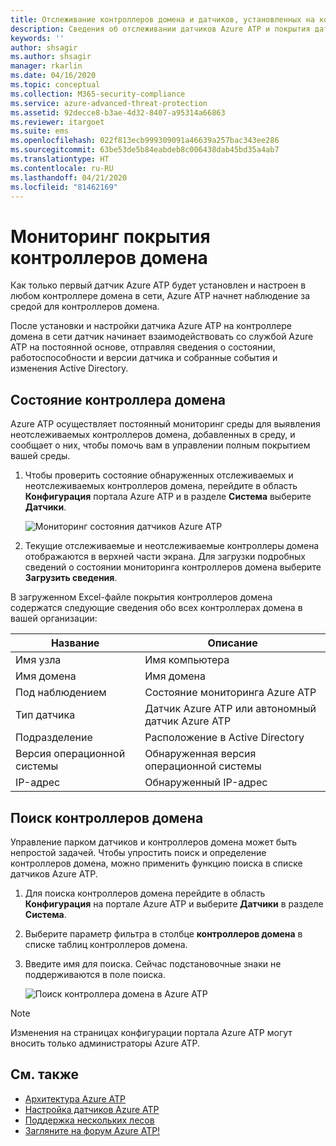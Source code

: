 ```yaml
---
title: Отслеживание контроллеров домена и датчиков, установленных на контроллерах домена, с помощью Расширенной защиты от угроз Azure
description: Сведения об отслеживании датчиков Azure ATP и покрытия датчиков с помощью Azure ATP
keywords: ''
author: shsagir
ms.author: shsagir
manager: rkarlin
ms.date: 04/16/2020
ms.topic: conceptual
ms.collection: M365-security-compliance
ms.service: azure-advanced-threat-protection
ms.assetid: 92decce8-b3ae-4d32-8407-a95314a66863
ms.reviewer: itargoet
ms.suite: ems
ms.openlocfilehash: 022f813ecb999309091a46639a257bac343ee286
ms.sourcegitcommit: 63be53de5b84eabdeb8c006438dab45bd35a4ab7
ms.translationtype: HT
ms.contentlocale: ru-RU
ms.lasthandoff: 04/21/2020
ms.locfileid: "81462169"
---
```

# <a name="monitoring-your-domain-controller-coverage"></a>Мониторинг покрытия контроллеров домена

Как только первый датчик Azure ATP будет установлен и настроен в любом контроллере домена в сети, Azure ATP начнет наблюдение за средой для контроллеров домена.

После установки и настройки датчика Azure ATP на контроллере домена в сети датчик начинает взаимодействовать со службой Azure ATP на постоянной основе, отправляя сведения о состоянии, работоспособности и версии датчика и собранные события и изменения Active Directory.

## <a name="domain-controller-status"></a>Состояние контроллера домена

Azure ATP осуществляет постоянный мониторинг среды для выявления неотслеживаемых контроллеров домена, добавленных в среду, и сообщает о них, чтобы помочь вам в управлении полным покрытием вашей среды.

1. Чтобы проверить состояние обнаруженных отслеживаемых и неотслеживаемых контроллеров домена, перейдите в область **Конфигурация** портала Azure ATP и в разделе **Система** выберите **Датчики**.

    ![Мониторинг состояния датчиков Azure ATP](media/atp-sensors-status-monitoring.png)

2. Текущие отслеживаемые и неотслеживаемые контроллеры домена отображаются в верхней части экрана. Для загрузки подробных сведений о состоянии мониторинга контроллеров домена выберите **Загрузить сведения**.

В загруженном Excel-файле покрытия контроллеров домена содержатся следующие сведения обо всех контроллерах домена в вашей организации:

|Название|Описание|
|----|----|
|Имя узла|Имя компьютера|
|Имя домена|Имя домена|
|Под наблюдением|Состояние мониторинга Azure ATP|
|Тип датчика|Датчик Azure ATP или автономный датчик Azure ATP|
|Подразделение|Расположение в Active Directory |
|Версия операционной системы| Обнаруженная версия операционной системы|
|IP-адрес|Обнаруженный IP-адрес|

## <a name="search-domain-controllers"></a>Поиск контроллеров домена

Управление парком датчиков и контроллеров домена может быть непростой задачей. Чтобы упростить поиск и определение контроллеров домена, можно применить функцию поиска в списке датчиков Azure ATP.

1. Для поиска контроллеров домена перейдите в область **Конфигурация** на портале Azure ATP и выберите **Датчики** в разделе **Система**.
1. Выберите параметр фильтра в столбце **контроллеров домена** в списке таблиц контроллеров домена.
1. Введите имя для поиска. Сейчас подстановочные знаки не поддерживаются в поле поиска.

    ![Поиск контроллера домена в Azure ATP](media/search-sensor.png)

> [!NOTE]
> Изменения на страницах конфигурации портала Azure ATP могут вносить только администраторы Azure ATP.

## <a name="see-also"></a>См. также

- [Архитектура Azure ATP](atp-architecture.md)
- [Настройка датчиков Azure ATP](install-atp-step5.md)
- [Поддержка нескольких лесов](atp-multi-forest.md)
- [Загляните на форум Azure ATP!](https://aka.ms/azureatpcommunity)
